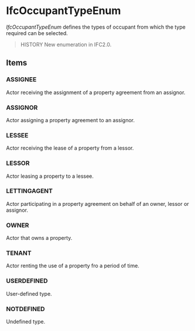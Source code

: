 # IfcOccupantTypeEnum

_IfcOccupantTypeEnum_ defines the types of occupant from which the type required can be selected.
<!-- end of short definition -->

> HISTORY New enumeration in IFC2.0.

## Items

### ASSIGNEE
Actor receiving the assignment of a property agreement from an assignor.

### ASSIGNOR
Actor assigning a property agreement to an assignor.

### LESSEE
Actor receiving the lease of a property from a lessor.

### LESSOR
Actor leasing a property to a lessee.

### LETTINGAGENT
Actor participating in a property agreement on behalf of an owner, lessor or assignor.

### OWNER
Actor that owns a property.

### TENANT
Actor renting the use of a property fro a period of time.

### USERDEFINED
User-defined type.

### NOTDEFINED
Undefined type.
